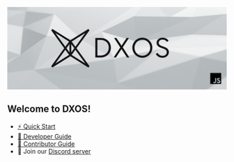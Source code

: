 ![DXOS](https://github.com/dxos/.github/blob/main/profile/github-repo-banner.png)
## Welcome to DXOS!
- [⚡️ Quick Start](https://docs.dxos.org/guide/quick-start/)
- [📖 Developer Guide](https://docs.dxos.org/guide/)
- [📖 Contributor Guide](https://github.com/dxos/dxos/blob/main/CONTRIBUTING.md)
- 📣 Join our [Discord server](https://discord.gg/KsDBXuUxvD)
